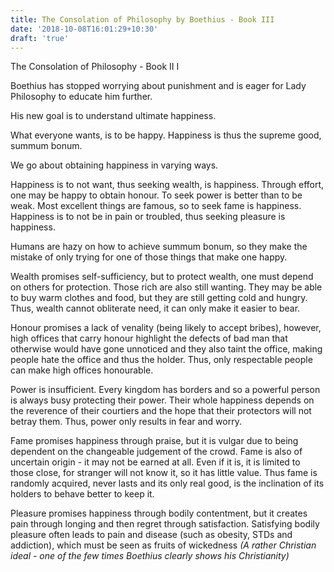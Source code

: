 ```yaml
---
title: The Consolation of Philosophy by Boethius - Book III
date: '2018-10-08T16:01:29+10:30'
draft: 'true'
---
```

The Consolation of Philosophy - Book II
I

Boethius has stopped worrying about punishment and is eager for Lady Philosophy to educate him further.

His new goal is to understand ultimate happiness.

What everyone wants, is to be happy. Happiness is thus the supreme good, summum bonum.

We go about obtaining happiness in varying ways. 

Happiness is to not want, thus seeking wealth, is happiness. Through effort, one may be happy to obtain honour. To seek power is better than to be weak. Most excellent things are famous, so to seek fame is happiness. Happiness is to not be in pain or troubled, thus seeking pleasure is happiness.

Humans are hazy on how to achieve summum bonum, so they make the mistake of only trying for one of those things that make one happy. 

Wealth promises self-sufficiency, but to protect wealth, one must depend on others for protection. Those rich are also still wanting. They may be able to buy warm clothes and food, but they are still getting cold and hungry. Thus, wealth cannot obliterate need, it can only make it easier to bear.

Honour promises a lack of venality (being likely to accept bribes), however, high offices that carry honour highlight the defects of bad man that otherwise would have gone unnoticed and they also taint the office, making people hate the office and thus the holder. Thus, only respectable people can make high offices honourable.

Power is insufficient. Every kingdom has borders and so a powerful person is always busy protecting their power. Their whole happiness depends on the reverence of their courtiers and the hope that their protectors will not betray them. Thus, power only results in fear and worry.

Fame promises happiness through praise, but it is vulgar due to being dependent on the changeable judgement of the crowd. Fame is also of uncertain origin - it may not be earned at all. Even if it is, it is limited to those close, for stranger will not know it, so it has little value. Thus fame is randomly acquired, never lasts and its only real good, is the inclination of its holders to behave better to keep it.

Pleasure promises happiness through bodily contentment, but it creates pain through longing and then regret through satisfaction. Satisfying bodily pleasure often leads to pain and disease (such as obesity, STDs and addiction), which must be seen as fruits of wickedness _(A rather Christian ideal - one of the few times Boethius clearly shows his Christianity)_
